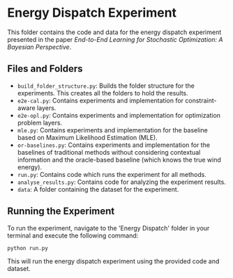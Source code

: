 # Energy Dispatch Experiment

This folder contains the code and data for the energy dispatch experiment presented in the paper _End-to-End Learning for Stochastic Optimization: A Bayesian Perspective_.

## Files and Folders

- `build_folder_structure.py`: Builds the folder structure for the experiments. This creates all the folders to hold the results.
- `e2e-cal.py`: Contains experiments and implementation for constraint-aware layers.
- `e2e-opl.py`: Contains experiments and implementation for optimization problem layers.
- `mle.py`: Contains experiments and implementation for the baseline based on Maximum Likelihood Estimation (MLE).
- `or-baselines.py`: Contains experiments and implementation for the baselines of traditional methods without considering contextual information and the oracle-based baseline (which knows the true wind energy).
- `run.py`: Contains code which runs the experiment for all methods.
- `analyse_results.py`: Contains code for analyzing the experiment results.
- `data`: A folder containing the dataset for the experiment.

## Running the Experiment

To run the experiment, navigate to the 'Energy Dispatch' folder in your terminal and execute the following command:
```
python run.py
```
This will run the energy dispatch experiment using the provided code and dataset.

